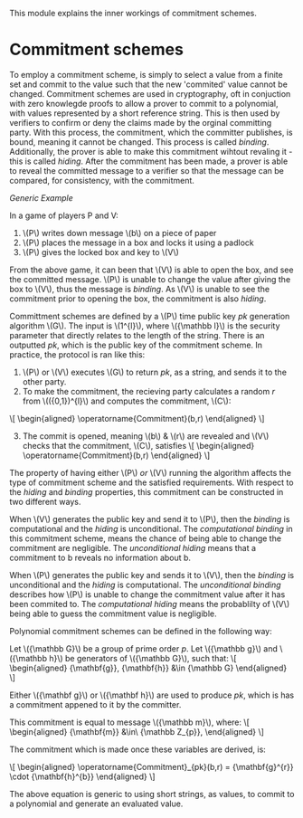 This module explains the inner workings of
commitment schemes. 

Commitment schemes
===================

To employ a commitment scheme, is simply to select a value 
from a finite set and commit to the value such that the 
new 'commited' value cannot be changed. 
Commitment schemes are used in cryptography, 
oft in conjuction with zero knowlegde proofs to 
allow a prover to commit to a polynomial, with values
represented by a short reference string. This is 
then used by verifiers to confirm or deny the claims 
made by the orginal committing party. With this process, 
the commitment, which the committer publishes, is bound, 
meaning it cannot be changed. This process is called *binding*. 
Additionally, the prover is able to make this commitment 
wihtout revaling it - this is called *hiding*. After
the commitment has been made, a prover is able to 
reveal the committed message to a verifier so that 
the message can be compared, for consistency, with the 
commitment.


*Generic Example*

In a game of players P and V:

1. \\(P\\) writes down message \\(b\\) on a piece of paper
2. \\(P\\) places the message in a box and locks it using a padlock 
3. \\(P\\) gives the locked box and key to \\(V\\) 

From the above game, it can been that \\(V\\) is able to 
open the box, and see the committed message. \\(P\\) is 
unable to change the value after giving the 
box to \\(V\\), thus the message is *binding*. As \\(V\\) 
is unable to see the commitment prior to opening 
the box, the commitment is also *hiding*. 

Committment schemes are defined by a \\(P\\) time 
public key *pk* generation algorithm \\(G\\). The 
input is \\(1^{l}\\), where \\({\mathbb l}\\) is the security parameter 
that directly relates to the length of the string. 
There is an outputted *pk*, which is the public key 
of the commitment scheme. In practice, the protocol 
is ran like this:

1. \\(P\\) or \\(V\\) executes \\(G\\) to return *pk*, as a string, 
and sends it to the other party.
2. To make the commitment, the recieving party calculates 
a random *r* from \\(({0,1})^{l}\\) and computes the commitment, 
\\(C\\):

\\[
\begin{aligned}
\operatorname{Commitment}(b,r) 
\end{aligned}
\\]

 
3. The commit is opened, meaning \\(b\\) & \\(r\\) are revealed and 
\\(V\\) checks that the commitment, \\(C\\), satisfies 
\\[
\begin{aligned}
\operatorname{Commitment}(b,r) 
\end{aligned}
\\]

The property of having either \\(P\\) *or* \\(V\\) running the 
algorithm affects the type of commitment scheme and the 
satisfied requirements. With respect to the *hiding* and 
*binding* properties, this commitment can be constructed
 in two different ways.

When \\(V\\) generates the public key and send it to \\(P\\), 
then the *binding* is computational and the *hiding* is 
unconditional. The *computational binding* in this commitment 
scheme, means the chance of being able to change the 
commitment are negligible. The *unconditional hiding* 
means that a commitment to b reveals no information about b. 

When \\(P\\) generates the public key and sends it to \\(V\\), then 
the *binding* is unconditional and the *hiding* is computational. 
The *unconditional binding* describes how \\(P\\) is unable to 
change the commitment value after it has been commited to. 
The *computational hiding* means the probablilty of \\(V\\) being 
able to guess the commitment value is negligible. 


Polynomial commitment schemes can be defined in the following way:



Let \\({\mathbb G}\\) be a group of prime order *p*. 
Let \\({\mathbb g}\\) and \\({\mathbb h}\\) be generators of \\({\mathbb G}\\),
such that:
\\[
\begin{aligned}
{\mathbf{g}}, {\mathbf{h}}  &\in {\mathbb G}
\end{aligned}
\\]

Either \\({\mathbf g}\\) or \\({\mathbf h}\\) are used to produce 
*pk*, which is has a commitment appened to it by the committer. 

This commitment is equal to message \\({\mathbb m}\\),
where:
\\[
\begin{aligned} 
{\mathbf{m}}  &\in\ {\mathbb Z\_{p}},
\end{aligned}
\\]

The commitment which is made once these variables are derived, is:

\\[
\begin{aligned}
\operatorname{Commitment}\_{pk}(b,r) = 
{\mathbf{g}^{r}} 
\cdot 
{\mathbf{h}^{b}}
\end{aligned}
\\]



The above equation is generic to using short strings, 
as values, to commit to a polynomial and generate an evaluated 
value. 










